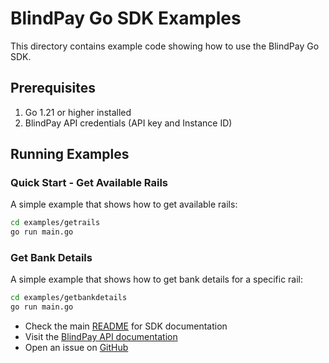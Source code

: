 # BlindPay Go SDK Examples

This directory contains example code showing how to use the BlindPay Go SDK.

## Prerequisites

1. Go 1.21 or higher installed
2. BlindPay API credentials (API key and Instance ID)

## Running Examples

### Quick Start - Get Available Rails

A simple example that shows how to get available rails:

```bash
cd examples/getrails
go run main.go
```

### Get Bank Details

A simple example that shows how to get bank details for a specific rail:

```bash
cd examples/getbankdetails
go run main.go
```

- Check the main [README](../README.md) for SDK documentation
- Visit the [BlindPay API documentation](https://api.blindpay.com/reference)
- Open an issue on [GitHub](https://github.com/blindpaylabs/blindpay-go)

